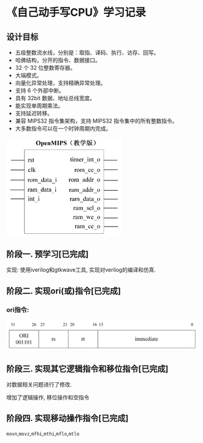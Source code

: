 # 《自己动手写CPU》学习记录

## 设计目标

- 五级整数流水线，分别是：取指、译码、执行、访存、回写。
- 哈佛结构，分开的指令、数据接口。
- 32 个 32 位整数寄存器。
- 大端模式。
- 向量化异常处理，支持精确异常处理。
- 支持 6 个外部中断。
- 具有 32bit 数据、地址总线宽度。
- 能实现单周期乘法。
- 支持延迟转移。
- 兼容 MIPS32 指令集架构，支持 MIPS32 指令集中的所有整数指令。
- 大多数指令可以在一个时钟周期内完成。

<img src="README.assets/image-20230201184542992.png" alt="image-20230201184542992" style="zoom:50%;" />

## 阶段一. 预学习[已完成]

实现: 使用iverilog和gtkwave工具, 实现对verilog的编译和仿真.

## 阶段二. 实现ori(或)指令[已完成]

### ori指令:

![ori指令格式](README.assets/image-20230201185000060.png)

## 阶段三. 实现其它逻辑指令和移位指令[已完成]

对数据相关问题进行了修改.

增加了逻辑操作, 移位操作和空指令

## 阶段四. 实现移动操作指令[已完成]

`movn`,`movz`,`mfhi`,`mthi`,`mflo`,`mtlo`

